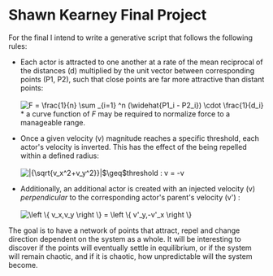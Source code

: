 # Shawn Kearney Final Project

For the final I intend to write a generative script that follows the following rules:

* Each actor is attracted to one another at a rate of the mean reciprocal of the distances (d) multiplied by the unit vector between corresponding points (P1, P2), such that close points are far more attractive than distant points: <br><br><img src="https://latex.codecogs.com/gif.latex?F&space;=&space;\frac{1}{n}&space;\sum&space;_{i=1}&space;^n&space;(\widehat{P1_i&space;-&space;P2_i})&space;\cdot&space;\frac{1}{d_i}" title="F = \frac{1}{n} \sum _{i=1} ^n (\widehat{P1_i - P2_i}) \cdot \frac{1}{d_i}" /><br>* a curve function of *F* may be required to normalize force to a manageable range.

* Once a given velocity (v) magnitude reaches a specific threshold, each actor's velocity is inverted. This has the effect of the being repelled within a defined radius:<br><br><img src="https://latex.codecogs.com/gif.latex?|{\sqrt{v_x^2&plus;v_y^2}}|$\geq$threshold&space;:&space;v&space;=&space;-v" title="|{\sqrt{v_x^2+v_y^2}}|$\geq$threshold : v = -v" />

* Additionally, an additional actor is created with an injected velocity (v) *perpendicular* to the corresponding actor's parent's velocity (v') :<br><br><img src="https://latex.codecogs.com/gif.latex?\left&space;\{&space;v_x,v_y&space;\right&space;\}&space;=&space;\left&space;\{&space;v'_y,-v'_x&space;\right&space;\}" title="\left \{ v_x,v_y \right \} = \left \{ v'_y,-v'_x \right \}" />

The goal is to have a network of points that attract, repel and change direction dependent on the system as a whole. It will be interesting to discover if the points will eventually settle in equilibrium, or if the system will remain chaotic, and if it is chaotic, how unpredictable will the system become.